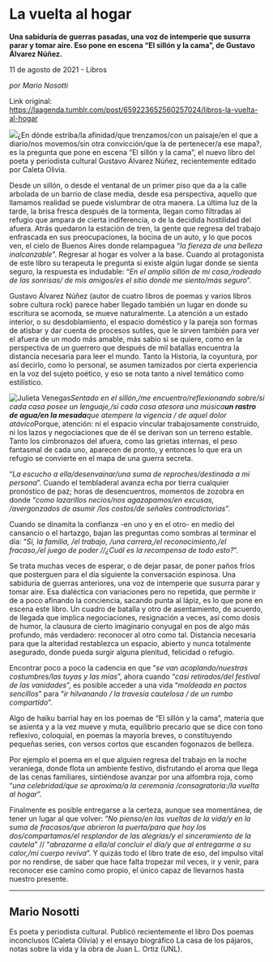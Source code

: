 # La vuelta al hogar

**Una sabiduría de guerras pasadas, una voz de intemperie que susurra parar y tomar aire. Eso pone en escena “El sillón y la cama”, de Gustavo Álvarez Núñez.**

11 de agosto de 2021 - Libros

_por Mario Nosotti_

Link original: https://laagenda.tumblr.com/post/659223652560257024/libros-la-vuelta-al-hogar

![](https://64.media.tumblr.com/e8d2a0f179b51e2d48c64d6ede070ca3/f1437e9fa1a5c856-c5/s500x750/98a992725bcb335af162bb2895794433054b79a3.jpg)¿En dónde estriba/la afinidad/que trenzamos/con un paisaje/en el que a diario/nos movemos/sin otra convicción/que la de pertenecer/a ese mapa?, es la pregunta que pone en escena “El sillón y la cama”, el nuevo libro del poeta y periodista cultural Gustavo Álvarez Núñez, recientemente editado por Caleta Olivia. 

Desde un sillón, o desde el ventanal de un primer piso que da a la calle arbolada de un barrio de clase media, desde esa perspectiva, aquello que llamamos realidad se puede vislumbrar de otra manera. La última luz de la tarde, la brisa fresca después de la tormenta, llegan como filtradas al refugio que ampara de cierta indiferencia, o de la decidida hostilidad del afuera. Atrás quedaron la estación de tren, la gente que regresa del trabajo enfrascada en sus preocupaciones, la bocina de un auto, y lo que pocos ven, el cielo de Buenos Aires donde relampaguea “*la fiereza de una belleza inalcanzable*”. Regresar al hogar es volver a la base. Cuando al protagonista de este libro su terapeuta le pregunta si existe algún lugar donde se sienta seguro, la respuesta es indudable: “*En el amplio sillón de mi casa,/rodeado de las sonrisas/ de mis amigos/es el sitio donde me siento/más seguro*”.

Gustavo Álvarez Núñez (autor de cuatro libros de poemas y varios libros sobre cultura rock) parece haber llegado también un lugar en donde su escritura se acomoda, se mueve naturalmente. La atención a un estado interior, o su desdoblamiento, el espacio doméstico y la pareja son formas de atisbar y dar cuenta de procesos sutiles, que le sirven también para ver el afuera de un modo más amable, más sabio si se quiere, como en la perspectiva de un guerrero que después de mil batallas encuentra la distancia necesaria para leer el mundo. Tanto la Historia, la coyuntura, por así decirlo, como lo personal, se asumen tamizados por cierta experiencia en la voz del sujeto poético, y eso se nota tanto a nivel temático como estilístico. 

![Julieta Venegas](https://64.media.tumblr.com/bce3fe185646069aa53457465ca76170/f1437e9fa1a5c856-5f/s250x400/5a40cf69fb43a5c8fec72f52b7521db0f6c63150.jpg)*Sentado en el sillón,/me encuentro/reflexionando sobre/si cada casa posee un lenguaje,/si cada casa atesora una música**un rastro de agua/en la mesada**que atempere la vigencia / de aquel dolor atávico*Porque, atención: ni el espacio vincular trabajosamente construido, ni los lazos y negociaciones que de él se derivan son un terreno estable. Tanto los cimbronazos del afuera, como las grietas internas, el peso fantasmal de cada uno, aparecen de pronto, y entonces lo que era un refugio se convierte en el mapa de una guerra secreta.

“*La escucho a ella/desenvainar/una suma de reproches/destinada a mi persona*”. Cuando el tembladeral avanza echa por tierra cualquier pronóstico de paz; horas de desencuentros, momentos de zozobra en donde “*como lazarillos necios/nos agazapamos/en excusas, /avergonzados de asumir /los costos/de señales contradictorias*”. 

Cuando se dinamita la confianza -en uno y en el otro- en medio del cansancio o el hartazgo, bajan las preguntas como sombras al terminar el día: “*Sí, la familia, /el trabajo, /una carrera,/el reconocimiento,/el fracaso,/el juego de poder //¿Cuál es la recompensa de todo esto?*”. 

Se trata muchas veces de esperar, o de dejar pasar, de poner paños fríos que posterguen para el día siguiente la conversación espinosa. Una sabiduría de guerras anteriores, una voz de intemperie que susurra parar y tomar aire. Esa dialéctica con variaciones pero no repetida, que permite ir de a poco afinando la conciencia, sacando punta al lápiz, es lo que pone en escena este libro. Un cuadro de batalla y otro de asentamiento, de acuerdo, de llegada que implica negociaciones, resignación a veces, así como dosis de humor, la clausura de cierto imaginario conyugal en pos de algo más profundo, más verdadero: reconocer al otro como tal. Distancia necesaria para que la alteridad restablezca un espacio, abierto y nunca totalmente asegurado, donde pueda surgir alguna plenitud, felicidad o refugio. 

Encontrar poco a poco la cadencia en que “*se van acoplando/nuestras costumbres/las tuyas y las mías*”, ahora cuando “*casi retirados/del festival de las vanidades*”, es posible acceder a una vida “*moldeada en pactos sencillos*” para “*ir hilvanando / la travesía cautelosa / de un rumbo compartido*”.

Algo de haiku barrial hay en los poemas de “El sillón y la cama”, materia que se asienta y a la vez mueve y muta, equilibrio precario que se dice con tono reflexivo, coloquial, en poemas la mayoría breves, o constituyendo pequeñas series, con versos cortos que escanden fogonazos de belleza. 

Por ejemplo el poema en el que alguien regresa del trabajo en la noche veraniega, donde flota un ambiente festivo, disfrutando el aroma que llega de las cenas familiares, sintiéndose avanzar por una alfombra roja, como “*una celebridad/que se aproxima/a la ceremonia /consagratoria:/la vuelta al hogar*”.

Finalmente es posible entregarse a la certeza, aunque sea momentánea, de tener un lugar al que volver: “*No pienso/en las vueltas de la vida/y en la suma de fracasos/que abrieron la puerta/para que hoy los dos/compartamos/el resplandor de las alegrías/y el sinceramiento de la cautela*” // “*abrazarme a ella/al concluir el día/y que al entregarme a su calor,/mi cuerpo reviva*”. Y quizás todo el libro trate de eso, del impulso vital por no rendirse, de saber que hace falta tropezar mil veces, ir y venir, para reconocer ese camino como propio, el único capaz de llevarnos hasta nuestro presente.



---

Mario Nosotti
-------------

Es poeta y periodista cultural. Publicó recientemente el libro Dos poemas inconclusos (Caleta Olivia) y el ensayo biográfico La casa de los pájaros, notas sobre la vida y la obra de Juan L. Ortiz (UNL). 

